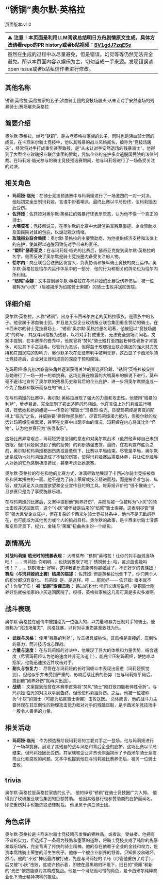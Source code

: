 # “锈铜”奥尔默·英格拉
页面版本:v1.0
 

| :warning: 注意！本页面是利用LLM阅读总结明日方舟剧情原文生成，具体方法请看repo的PR history或者b站视频：[BV1gdJ7zqESe](https://www.bilibili.com/video/BV1gdJ7zqESe/)         |
|:----------------------------|
| 虽然在生成的过程中以尽量避免，但是错误，幻觉等等仍然无法完全避免。所以本页面内容以娱乐为主，切勿当成一手来源。发现错误请open issue或者b站私信作者进行修改。|



## 其他名称
锈铜 英格拉;英格拉家的幺子;沸血骑士团的竞技场屠夫;从未让对手安然退场的残暴骑士;赛场屠夫英格拉
## 简要介绍
奥尔默·英格拉，绰号“锈铜”，是古老英格拉家族的幺子，同时也是沸血骑士团的成员。在卡西米尔骑士竞技中，他以其残暴的战斗风格闻名，被称为“竞技场屠夫”，经常将对手打成重伤甚至致残，是“从未让对手安然退场的残暴骑士”。他得到了大型企业玫瑰报业联合集团的赞助，凭借企业的庇护多次逃脱国民院的法律制裁。在玛莉娅·临光参与的骑士竞技预选赛期间，他与玛莉娅进行了一场备受关注的对决。
## 相关角色
-   **玛莉娅·临光**：在骑士竞技预选赛中与玛莉娅进行了一场激烈的一对一对决。他起初完全压制玛莉娅，言语中带着嘲讽，最终比赛以平局告终，但玛莉娅因此受伤。
-   **佐菲娅**：佐菲娅对奥尔默·英格拉的残暴行径表示厌恶，认为他不像一个真正的骑士。
-   **大嘴莫布**：竞技解说员，在奥尔默的比赛中大肆渲染其残暴事迹、企业赞助以及国民院对其的包庇，以煽动观众情绪。
-   **玫瑰报业联合集团**：奥尔默·英格拉的主要赞助商，为他提供经济支持和法律上的庇护，使其得以逃脱因致伤对手带来的责任。
-   **“塑料”瑟奇亚克**：在与玛莉娅·临光的比赛后，瑟奇亚克提到奥尔默·英格拉的名字，侧面反映了奥尔默是骑士竞技圈内备受关注的人物。
-   **恰尔内**：商业联合会驻赛区发言人，负责协调和操纵骑士竞技的商业运作。奥尔默·英格拉是恰尔内运作体系中的一部分，他的行为和相关的舆论也为恰尔内所利用。
-   **“焰尾”索娜**：文本提到奥尔默·英格拉在与玛莉娅的比赛受伤养伤后，被一位被称为“小灰”（后被揭示为焰尾骑士索娜）的骑士击败并送回医院。
## 详细介绍
奥尔默·英格拉，人称“锈铜”，出身于卡西米尔古老的英格拉家族，是家族中的幺子。他隶属于沸血骑士团，并且是大型企业玫瑰报业联合集团重金赞助的骑士。在卡西米尔的骑士竞技赛场上，“锈铜”奥尔默·英格拉恶名昭著，他被冠以“竞技场屠夫”的称号，其战斗风格极为残暴，以将对手打成重伤、无法安全退场而闻名。文案中提到，在本赛季的首秀中，他就曾将“焚风”骑士殴打至四肢粉碎性骨折才肯罢休，可见其下手之狠毒。尽管行为恶劣，但得益于玫瑰报业联合集团的强大财力支持和在国民院的影响力，奥尔默多次在法律审判中被判无罪，这凸显了卡西米尔骑士竞技背后，企业对法律和规则的深度干预和腐蚀。

在玛莉娅·临光初次崭露头角并逐渐获得关注的预选赛阶段，“锈铜”英格拉被安排与她进行了一场一对一的单挑赛。这场比赛在喧嚣的大嘴莫布的解说下进行，莫布毫不避讳地宣传了奥尔默的残暴历史和背后的企业庇护，进一步将奥尔默塑造成一个为了施暴和娱乐而存在的“骑士”。

在与玛莉娅的比赛中，奥尔默·英格拉展现了强大的力量和攻击性。他使用“残暴的利斧”，步步紧逼，完全压制了初出茅庐的玛莉娅。他在言语上对玛莉娅进行嘲讽，贬低她和她的姐姐——传奇的“耀骑士”玛嘉烈·临光，质疑玛莉娅是否真的配得上“临光”之名，并威胁要“撕碎你那张脸”。尽管玛莉娅竭力抵抗，但奥尔默的攻势让玛莉娅伤痕累累，甚至在比赛中出现呕血的情况。玛莉娅在内心将其比作“怪物”，认为他参赛只为“杀伐取乐”。

这场比赛异常艰苦，玛莉娅凭借坚韧的意志和对奥尔默战术（虽然他声称自己未到极限，但玛莉娅察觉到了他的疲劳）的判断勉强支撑。最终，在裁判宣布胜负之前，奥尔默和玛莉娅都因伤势或疲惫倒下，比赛以平局结束。尽管是平局，奥尔默还是成功地对玛莉娅造成了不轻的伤害，使得玛莉娅赛后需要休养，并让佐菲娅等人对她的安危感到极度担忧，甚至考虑让她退赛。

奥尔默·英格拉的存在和他的比赛方式，淋漓尽致地展现了卡西米尔骑士竞技被商业和资本扭曲的一面。他不是为了骑士荣耀或技艺精进而战，而是被企业包装、纵容，成为满足大众血腥欲望和企业宣传目的的工具。佐菲娅评价他“很不像骑士”，且参赛只是为了享受施暴乐趣。

在与玛莉娅的比赛后，文案中提到他“刚养好伤”，并随后被一位被称为“小灰”的骑士击败并送回医院，这个“小灰”被怀疑是后来的“焰尾”骑士索娜。这表明尽管“锈铜”强大且受企业庇护，但在复杂的卡西米尔骑士竞技体系中，他也不是无敌的存在，也可能成为其他势力或个人的挑战目标。奥尔默的故事，是卡西米尔骑士没落和变质背景下，权力、金钱与“荣耀”扭曲共生的一个缩影。
## 剧情高光
**对战玛莉娅·临光时的残暴表现：**
大嘴莫布: “锈铜”英格拉！让你的对手血溅当场吧！
......
玛莉娅: 你明明......也快到极限了吧？
锈铜骑士: 哈，这点血也能叫伤！？
......
锈铜骑士: 好啊，这样我更乐意撕碎你那张脸了，不识好歹的贵族妞！
**赛后（与玛莉娅的比赛）结果的描述：**
佐菲娅: 但是英格拉也倒下了，你们两个人的积分都没有变化。
玛莉娅: 是、是这样，呼......那就好——
佐菲娅: 根本就不好！你受了伤！
**被“焰尾”索娜击败：**
路过的粉丝: 咱们长话短说吧，锈铜骑士刚养好伤就被咱家的小灰送回医院了，哎呀，英格拉家族这几周可真是多灾多难啊。
## 战斗表现
奥尔默·英格拉在剧情中被描绘为一位强大的、以力量和暴力压制对手的骑士。他被称为“竞技场屠夫”，风格残暴，以将对手重伤甚至致残为乐。
- **武器与风格：** 使用“残暴的利斧”，攻击极具威胁性。其风格是直接的、压倒性的暴力，而非技巧或心理战。
- **力量与速度：** 在与玛莉娅的对决中，他展现了巨大的体格和力量优势，结合速度（尽管玛莉娅认为他的速度并非无法追上），能完全压制玛莉娅，使她难以招架。他能迅速接近并攻击对手。
- **耐久与恢复力：** 尽管在与玛莉娅的长时间缠斗中表现出疲惫（玛莉娅察觉到），但他似乎并未受到严重的、影响后续比赛的伤势（在与玛莉娅平局后，提到他“刚养好伤”就再次出战）。
- **战绩：** 文案提到他曾在本赛季首秀将“焚风”骑士“殴打致四肢粉碎性骨折”。与玛莉娅·临光的对决以平局告终，但他使玛莉娅负伤。之后，他被一位被称为“小灰”的骑士（可能为焰尾骑士索娜）击败送医。
总体而言，他的战斗力主要体现在其压倒性的物理攻击能力和对对手的残酷压制，是卡西米尔竞技场中一股令人畏惧的力量。
## 相关活动
-   **玛莉娅·临光**：作为预选赛阶段玛莉娅的主要对手之一登场。他与玛莉娅进行了一场单挑赛，展现了其残暴的战斗风格和背后企业的庇护，这场比赛以平局结束，但玛莉娅因此受伤。其家族和企业背景也侧面揭示了卡西米尔骑士竞技商业化和腐败的问题。文本中也提到他在与玛莉娅比赛养伤后，被另一位骑士击败。
## trivia
奥尔默·英格拉是英格拉家族的幺子。
他的绰号“锈铜”在骑士竞技圈广为人知。
他得到了玫瑰报业联合集团的巨额赞助。
他因其残暴行径和赞助商的庇护而闻名，即使重伤对手也能逃脱法律制裁。
他隶属于沸血骑士团。
## 角色点评
奥尔默·英格拉是卡西米尔骑士竞技畸形发展的牺牲品，或者说，受益者。他拥有不错的实力，但选择了一条最为残酷和堕落的道路，将骑士竞技变成了纯粹的施暴和娱乐场所，完全背离了传统的骑士精神。他的存在依赖于企业的金钱和权力，是资本腐蚀骑士荣誉的活生生例子。他像一个被企业驯养的野兽，只知撕咬和破坏。然而，他的“不败”神话最终被打破，先是与玛莉娅的平局（尽管他重伤了对手），后又被“小灰”击败，这或许预示着，即使在最黑暗的环境下，旧日的“荣耀”和新的“光芒”依然能够对其构成挑战。他是一个可悲而可憎的角色，是卡西米尔纯粹商业化下骑士精神凋零的象征。